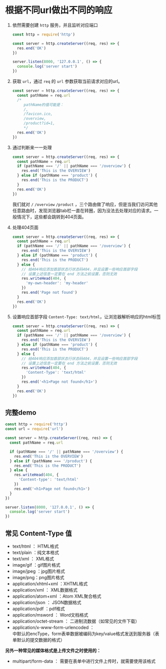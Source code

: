 # 根据不同url做出不同的响应

1. 依然需要创建 `http` 服务，并且监听对应端口

   ```js
   const http = require('http')
   
   const server = http.createServer((req, res) => {
     res.end('OK')
   })
   
   server.listen(8000, '127.0.0.1', () => {
     console.log('server start')
   })
   ```

2. 获取 `url`，通过 `req` 的 `url` 参数获取当前请求对应的url。

   ```js
   const server = http.createServer((req, res) => {
     const pathName = req.url
     /* 
     	pathName的值可能是：
     	/,
     	/favicon.ico,
     	/overview,
     	/product?id=1,
    	*/
     res.end('OK')
   })
   ```

3. 通过判断来一一处理

   ```js
   const server = http.createServer((req, res) => {
     const pathName = req.url
     if (pathName === '/' || pathName === '/overview') {
       res.end('This is the OVERVIEW')
     } else if (pathName === 'product') {
       res.end('This is the PRODUCT')
     }
     res.end('OK')
   })
   ```

   我们就对 `/` `/overview` `/product` ，三个路由做了响应，但是当我们访问其他任意路由时，发现浏览器tab栏一直在转圈，因为没法去处理对应的请求。一般情况下，这些都会跳转到404页面。

4. 处理404页面

   ```js
   const server = http.createServer((req, res) => {
     const pathName = req.url
     if (pathName === '/' || pathName === '/overview') {
       res.end('This is the OVERVIEW')
     } else if (pathName === 'product') {
       res.end('This is the PRODUCT')
     } else {
       // 给404响应添加首部状态行状态码404，并且设置一些响应首部字段
       // 设置上述信息一定要在 end 方法之前设置，否则无效
       res.writeHead(404, {
         'my-own-header': 'my-header'
       })
       res.end('Page not found')
     }
     res.end('OK')
   })
   ```

5. 设置响应首部字段 `Content-Type: text/html`，让浏览器解析响应的html标签

   ```js
   const server = http.createServer((req, res) => {
     const pathName = req.url
     if (pathName === '/' || pathName === '/overview') {
       res.end('This is the OVERVIEW')
     } else if (pathName === 'product') {
       res.end('This is the PRODUCT')
     } else {
       // 给404响应添加首部状态行状态码404，并且设置一些响应首部字段
       // 设置上述信息一定要在 end 方法之前设置，否则无效
       res.writeHead(404, {
         'Content-Type': 'text/html'
       })
       res.end('<h1>Page not found</h1>')
     }
     res.end('OK')
   })
   ```

## 完整demo

```js
const http = require('http')
const url = require('url')

const server = http.createServer((req, res) => {
  const pathName = req.url

  if (pathName === '/' || pathName === '/overview') {
    res.end('This is the OVERVIEW')
  } else if (pathName === '/product') {
    res.end('This is the PRODUCT')
  } else {
    res.writeHead(404, {
      'Content-type': 'text/html'
    })
    res.end('<h1>Page not found</h1>')
  }
})

server.listen(8000, '127.0.0.1', () => {
  console.log('server start')
})
```

## 常见 Content-Type 值

-   text/html ： HTML格式
-   text/plain ：纯文本格式   
-   text/xml ： XML格式
-   image/gif ：gif图片格式  
-   image/jpeg ：jpg图片格式 
-   image/png：png图片格式
-   application/xhtml+xml ：XHTML格式
-   application/xml   ： XML数据格式
-   application/atom+xml ：Atom XML聚合格式  
-   application/json  ： JSON数据格式
-   application/pdf    ：pdf格式 
-   application/msword ： Word文档格式
-   application/octet-stream ： 二进制流数据（如常见的文件下载）
-   application/x-www-form-urlencoded ： <form encType="">中默认的encType，form表单数据被编码为key/value格式发送到服务器（表单默认的提交数据的格式）

  **另外一种常见的媒体格式是上传文件之时使用的：**

-   multipart/form-data ： 需要在表单中进行文件上传时，就需要使用该格式